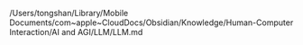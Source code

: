/Users/tongshan/Library/Mobile Documents/com~apple~CloudDocs/Obsidian/Knowledge/Human-Computer Interaction/AI and AGI/LLM/LLM.md